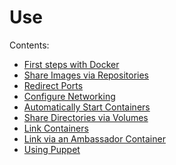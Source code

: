 
Use
=========================================

Contents:

-   [First steps with Docker](basics/)
-   [Share Images via Repositories](workingwithrepository/)
-   [Redirect Ports](port_redirection/)
-   [Configure Networking](networking/)
-   [Automatically Start Containers](host_integration/)
-   [Share Directories via Volumes](working_with_volumes/)
-   [Link Containers](working_with_links_names/)
-   [Link via an Ambassador Container](ambassador_pattern_linking/)
-   [Using Puppet](puppet/)

